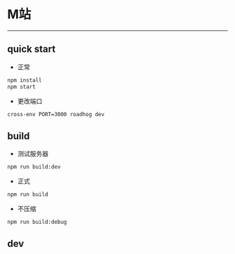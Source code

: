 # M站

---

## quick start
-   正常
```bash
npm install
npm start
```

-    更改端口
```bash
cross-env PORT=3000 roadhog dev
```

## build

-   测试服务器
```bash
npm run build:dev
```
-   正式
```bash
npm run build
```
-    不压缩
```bash
npm run build:debug
```

## dev
